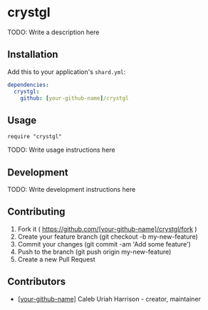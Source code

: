 # crystgl

TODO: Write a description here

## Installation

Add this to your application's `shard.yml`:

```yaml
dependencies:
  crystgl:
    github: [your-github-name]/crystgl
```

## Usage

```crystal
require "crystgl"
```

TODO: Write usage instructions here

## Development

TODO: Write development instructions here

## Contributing

1. Fork it ( https://github.com/[your-github-name]/crystgl/fork )
2. Create your feature branch (git checkout -b my-new-feature)
3. Commit your changes (git commit -am 'Add some feature')
4. Push to the branch (git push origin my-new-feature)
5. Create a new Pull Request

## Contributors

- [[your-github-name]](https://github.com/[your-github-name]) Caleb Uriah Harrison - creator, maintainer
